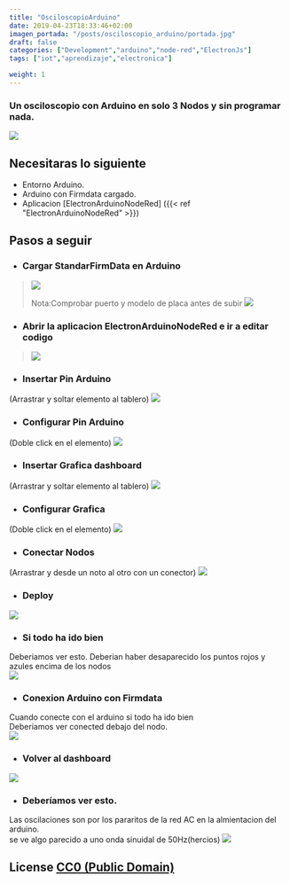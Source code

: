 ```yaml
---
title: "OsciloscopioArduino"
date: 2019-04-23T18:33:46+02:00
imagen_portada: "/posts/osciloscopio_arduino/portada.jpg"
draft: false
categories: ["Development","arduino","node-red","ElectronJs"]
tags: ["iot","aprendizaje","electronica"]

weight: 1
---
```


### Un osciloscopio con Arduino en solo 3 Nodos y sin programar nada.
<!--more-->
![](EjemploOsciloscopio.jpg)


## Necesitaras lo siguiente
- Entorno Arduino.
- Arduino con Firmdata cargado.
- Aplicacion  [ElectronArduinoNodeRed] ({{< ref "ElectronArduinoNodeRed" >}})

## Pasos a seguir  

- ### Cargar StandarFirmData en Arduino
>![](ArduinoFirmData1.jpg)  
>
>Nota:Comprobar puerto y modelo de placa antes de subir
![](ArduinoFirmData2.jpg) 


- ### Abrir la aplicacion ElectronArduinoNodeRed e ir a editar codigo
>![](MenuEditarCodigo.jpg) 


- ### Insertar Pin Arduino  
 (Arrastrar y soltar elemento al tablero)
![](InsertarPinArduino.jpg) 


- ### Configurar Pin Arduino  
(Doble click en el elemento)
![](ConfiguracionPinArduino.jpg) 


- ### Insertar Grafica dashboard  
 (Arrastrar y soltar elemento al tablero)
![](InsertarGraficaDashboard.jpg) 


- ### Configurar Grafica  
(Doble click en el elemento)
![](ConfiguracionGraficaChar.jpg) 


- ### Conectar Nodos  
 (Arrastrar y desde un noto al otro con un conector)
 ![](Conectar_Nodos.jpg) 
 
 
 - ### Deploy  
 ![](Deploy.jpg) 
 
 
  - ### Si todo ha ido bien  
  Deberiamos ver esto. 
  Deberian haber desaparecido los puntos rojos y azules encima de los nodos  
   ![](DeployOK.jpg)
   
   
   - ### Conexion Arduino con Firmdata  
   Cuando conecte con el arduino si todo ha ido bien  
  Deberiamos ver conected debajo del nodo.  
![](TodoOK.jpg) 


 - ### Volver al dashboard
 ![](Volver_a_Dashboard.jpg) 
 
 
 - ### Deberíamos ver esto.
 Las oscilaciones son por los pararitos de la red AC en la almientacion del arduino.   
 se ve algo parecido a uno onda sinuidal de 50Hz(hercios)
 ![](FluctuacionesAC.jpg) 
 
## License [CC0 (Public Domain)](https://creativecommons.org/publicdomain/zero/1.0/)
<!--
## Ver Tambien
 - **Electron Node-RED Project which this project was forked from** - https://github.com/natcl/electron-node-red
 - **Stand-alone Starter Project** - https://github.com/dceejay/node-red-project-starter
 - **mpm serial port** - https://www.npmjs.com/package/serialport
- **node serial port** - https://serialport.io/
-->
